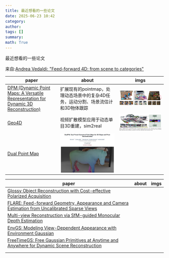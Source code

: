 ```yaml
---
title: 最近想看的一些论文 
date: 2025-06-23 10:42
category: 
author: 
tags: []
summary: 
math: True
---
```


最近想看的一些论文

来自:[Andrea Vedaldi: "Feed-forward 4D: from scene to categories"](https://4dvisionworkshop.github.io/)

|paper|about|imgs|
|--|--|---|
|[DPM:(Dynamic Point Maps: A Versatile Representation for Dynamic 3D Reconstruction)](https://arxiv.org/pdf/2503.16318)|扩展现有的pointmap，处理动态场景中的复杂4D任务，运动分割、场景流估计和3D物体跟踪|![](/assets/img/2025-06-23-10-52-40.png)|
|[Geo4D](https://github.com/jzr99/Geo4D)|视频扩散模型应用于动态单目3D重建，sim2real|![](/assets/img/2025-06-23-10-54-07.png)|
|[Dual Point Map](https://dualpm.github.io/)|![](/assets/img/2025-06-23-10-43-48.png)|

|paper|about|imgs|
|--|--|---|
|[Glossy Object Reconstruction with Cost-effective Polarized Acquisition](https://arxiv.org/abs/2504.07025)||
|[FLARE: Feed-forward Geometry, Appearance and Camera Estimation from Uncalibrated Sparse Views](https://arxiv.org/abs/2502.12138)||
|[Multi-view Reconstruction via SfM-guided Monocular Depth Estimation](https://arxiv.org/abs/2503.14483)||
|[EnvGS: Modeling View-Dependent Appearance with Environment Gaussian](https://arxiv.org/abs/2412.15215)||
|[FreeTimeGS: Free Gaussian Primitives at Anytime and Anywhere for Dynamic Scene Reconstruction](https://arxiv.org/abs/2506.05348)||
|||
|||
